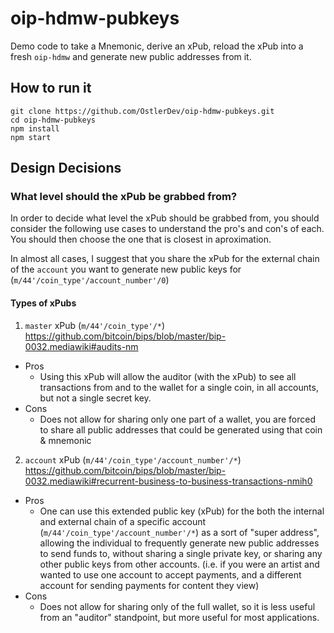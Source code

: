 # oip-hdmw-pubkeys
Demo code to take a Mnemonic, derive an xPub, reload the xPub into a fresh `oip-hdmw` and generate new public addresses from it.

## How to run it
```
git clone https://github.com/OstlerDev/oip-hdmw-pubkeys.git
cd oip-hdmw-pubkeys
npm install
npm start
```

## Design Decisions

### What level should the xPub be grabbed from?
In order to decide what level the xPub should be grabbed from, you should consider the following use cases to understand the pro's and con's of each. You should then choose the one that is closest in aproximation.

In almost all cases, I suggest that you share the xPub for the external chain of the `account` you want to generate new public keys for (`m/44'/coin_type'/account_number'/0`)

#### Types of xPubs
1. `master` xPub (`m/44'/coin_type'/*`) https://github.com/bitcoin/bips/blob/master/bip-0032.mediawiki#audits-nm
  - Pros
    + Using this xPub will allow the auditor (with the xPub) to see all transactions from and to the wallet for a single coin, in all accounts, but not a single secret key.
  - Cons
    + Does not allow for sharing only one part of a wallet, you are forced to share all public addresses that could be generated using that coin & mnemonic
2. `account` xPub (`m/44'/coin_type'/account_number'/*`) https://github.com/bitcoin/bips/blob/master/bip-0032.mediawiki#recurrent-business-to-business-transactions-nmih0
  - Pros
    + One can use this extended public key (xPub) for the both the internal and external chain of a specific account (`m/44'/coin_type'/account_number'/*`) as a sort of "super address", allowing the individual to frequently generate new public addresses to send funds to, without sharing a single private key, or sharing any other public keys from other accounts. (i.e. if you were an artist and wanted to use one account to accept payments, and a different account for sending payments for content they view)
  - Cons
    + Does not allow for sharing only of the full wallet, so it is less useful from an "auditor" standpoint, but more useful for most applications.